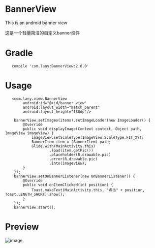 # BannerView
This is an android banner view


这是一个轻量简洁的自定义banner控件

# Gradle
       compile 'com.lany:BannerView:2.0.0'
# Usage
       <com.lany.view.BannerView
            android:id="@+id/banner_view"
            android:layout_width="match_parent"
            android:layout_height="180dp"/>
            
        bannerView.setImages(items).setImageLoader(new ImageLoader() {
            @Override
            public void displayImage(Context context, Object path, ImageView imageView) {
                imageView.setScaleType(ImageView.ScaleType.FIT_XY);
                BannerItem item = (BannerItem) path;
                Glide.with(MainActivity.this)
                        .load(item.getPic())
                        .placeholder(R.drawable.pic)
                        .error(R.drawable.pic)
                        .into(imageView);
            }
        });
        bannerView.setOnBannerListener(new OnBannerListener() {
            @Override
            public void onItemClicked(int position) {
                Toast.makeText(MainActivity.this, "点击" + position, Toast.LENGTH_SHORT).show();
            }
        });
        bannerView.start();
# Preview
![image](https://github.com/lany192/BannerView/raw/master/preview/pic1.png)

